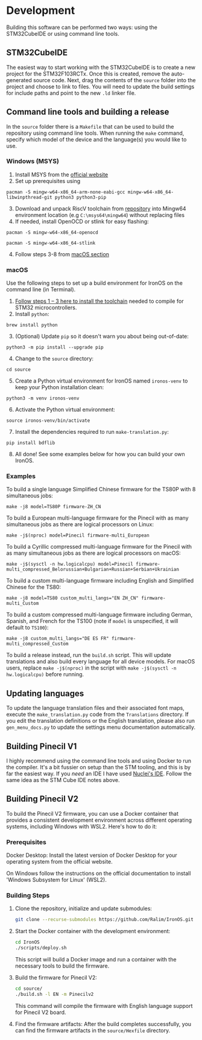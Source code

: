 # Development

Building this software can be performed two ways: using the STM32CubeIDE or using command line tools.

## STM32CubeIDE

The easiest way to start working with the STM32CubeIDE is to create a new project for the STM32F103RCTx.
Once this is created, remove the auto-generated source code.
Next, drag the contents of the `source` folder into the project and choose to link to files.
You will need to update the build settings for include paths and point to the new `.ld` linker file.

## Command line tools and building a release

In the `source` folder there is a `Makefile` that can be used to build the repository using command line tools.
When running the `make` command, specify which model of the device and the language(s) you would like to use.

### Windows (MSYS)

1. Install MSYS from the [official website](https://msys2.org)
2. Set up prerequisites using
```
pacman -S mingw-w64-x86_64-arm-none-eabi-gcc mingw-w64-x86_64-libwinpthread-git python3 python3-pip 
```
3. Download and unpack RiscV toolchain from [repository](https://github.com/xpack-dev-tools/riscv-none-elf-gcc-xpack/releases) into Mingw64 environment location (e.g `C:\msys64\mingw64`) without replacing files
3. If needed, install OpenOCD or stlink for easy flashing:
```
pacman -S mingw-w64-x86_64-openocd
```

```
pacman -S mingw-w64-x86_64-stlink
```

4. Follow steps 3-8 from [macOS section](#macos)

### macOS

Use the following steps to set up a build environment for IronOS on the command line (in Terminal).

1. [Follow steps 1 – 3 here to install the toolchain](https://github.com/glegrain/STM32-with-macOS#0---installing-the-toolchain) needed to compile for STM32 microcontrollers.
2. Install `python`:

```
brew install python
```

3. (Optional) Update `pip` so it doesn't warn you about being out-of-date:

```
python3 -m pip install --upgrade pip
```

4. Change to the `source` directory:

```
cd source
```

5. Create a Python virtual environment for IronOS named `ironos-venv` to keep your Python installation clean:

```
python3 -m venv ironos-venv
```

6. Activate the Python virtual environment:

```
source ironos-venv/bin/activate
```

7. Install the dependencies required to run `make-translation.py`:

```
pip install bdflib
```

8. All done! See some examples below for how you can build your own IronOS.

### Examples

To build a single language Simplified Chinese firmware for the TS80P with 8 simultaneous jobs:

```
make -j8 model=TS80P firmware-ZH_CN
```

To build a European multi-language firmware for the Pinecil with as many simultaneous jobs as there are logical processors on Linux:

```
make -j$(nproc) model=Pinecil firmware-multi_European
```

To build a Cyrillic compressed multi-language firmware for the Pinecil with as many simultaneous jobs as there are logical processors on macOS:

```
make -j$(sysctl -n hw.logicalcpu) model=Pinecil firmware-multi_compressed_Belorussian+Bulgarian+Russian+Serbian+Ukrainian
```

To build a custom multi-language firmware including English and Simplified Chinese for the TS80:

```
make -j8 model=TS80 custom_multi_langs="EN ZH_CN" firmware-multi_Custom
```

To build a custom compressed multi-language firmware including German, Spanish, and French for the TS100 (note if `model` is unspecified, it will default to `TS100`):

```
make -j8 custom_multi_langs="DE ES FR" firmware-multi_compressed_Custom
```

To build a release instead, run the `build.sh` script. This will update translations and also build every language for all device models. For macOS users, replace `make -j$(nproc)` in the script with `make -j$(sysctl -n hw.logicalcpu)` before running.

## Updating languages

To update the language translation files and their associated font maps, execute the `make_translation.py` code from the `Translations` directory.
If you edit the translation definitions or the English translation, please also run `gen_menu_docs.py` to update the settings menu documentation automatically.

## Building Pinecil V1

I highly recommend using the command line tools and using Docker to run the compiler.
It's a bit fussier on setup than the STM tooling, and this is by far the easiest way.
If you _need_ an IDE I have used [Nuclei's IDE](https://nucleisys.com/download.php).
Follow the same idea as the STM Cube IDE notes above.

## Building Pinecil V2

To build the Pinecil V2 firmware, you can use a Docker container that provides a consistent development environment across different operating systems, including Windows with WSL2. Here's how to do it:

### Prerequisites

Docker Desktop: Install the latest version of Docker Desktop for your operating system from the official website.

On Windows follow the instructions on the official documentation to install 'Windows Subsystem for Linux' (WSL2).

### Building Steps

1. Clone the repository, initialize and update submodules:

    ```sh
    git clone --recurse-submodules https://github.com/Ralim/IronOS.git
    ```

2. Start the Docker container with the development environment:

    ```sh
    cd IronOS
    ./scripts/deploy.sh
    ```

    This script will build a Docker image and run a container with the necessary tools to build the firmware.

3. Build the firmware for Pinecil V2:

    ```sh
    cd source/
    ./build.sh -l EN -m Pinecilv2
    ```

    This command will compile the firmware with English language support for Pinecil V2 board.

4. Find the firmware artifacts:
    After the build completes successfully, you can find the firmware artifacts in the `source/Hexfile` directory.
